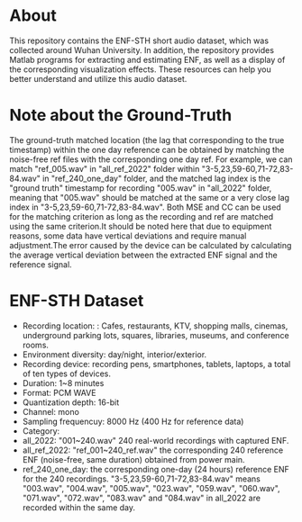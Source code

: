 # About
This repository contains the ENF-STH short audio dataset, which was collected around Wuhan University. In addition, the repository provides  Matlab programs for extracting and estimating ENF, as well as a display of the corresponding visualization effects. These resources can help you better understand and utilize this audio dataset.

# Note about the Ground-Truth 
The ground-truth matched location (the lag that corresponding to the true timestamp) within the one day reference can be obtained by matching the noise-free ref files with the corresponding one day ref. For example, we can match "ref_005.wav" in "all_ref_2022" folder within "3-5,23,59-60,71-72,83-84.wav" in "ref_240_one_day" folder, and the matched lag index is the "ground truth" timestamp for recording "005.wav" in "all_2022" folder, meaning that "005.wav" should be matched at the same or a very close lag index in "3-5,23,59-60,71-72,83-84.wav". Both MSE and CC can be used for the matching criterion as long as the recording and ref are matched using the same criterion.It should be noted here that due to equipment reasons, some data have vertical deviations and require manual adjustment.The error caused by the device can be calculated by calculating the average vertical deviation between the extracted ENF signal and the reference signal.

# ENF-STH Dataset
* Recording location: : Cafes, restaurants, KTV, shopping malls, cinemas, underground parking lots, squares, libraries, museums, and conference rooms.
* Environment diversity: day/night, interior/exterior.
* Recording device: recording pens, smartphones, tablets, laptops, a total of ten types of devices.
* Duration: 1~8 minutes
* Format: PCM WAVE
* Quantization depth: 16-bit
* Channel: mono
* Sampling frequencuy: 8000 Hz (400 Hz for reference data)
* Category:
* all_2022: "001~240.wav" 240 real-world recordings with captured ENF.
* all_ref_2022: "ref_001~240_ref.wav" the corresponding 240 reference ENF (noise-free, same duration) obtained from power main.
* ref_240_one_day: the corresponding one-day (24 hours) reference ENF for the 240 recordings. "3-5,23,59-60,71-72,83-84.wav" means "003.wav", "004.wav", "005.wav", "023.wav", "059.wav", "060.wav", "071.wav", "072.wav", "083.wav" and "084.wav" in all_2022 are recorded within the same day.
